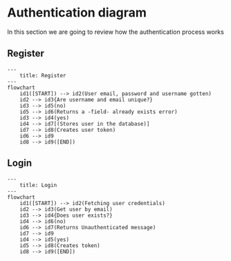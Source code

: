 # Authentication diagram

In this section we are going to review how the authentication process works

## Register

```mermaid
---
    title: Register
---
flowchart
    id1([START]) --> id2(User email, password and username gotten)
    id2 --> id3{Are username and email unique?}
    id3 --> id5(no)
    id5 --> id6(Returns a -field- already exists error)
    id3 --> id4(yes)
    id4 --> id7[(Stores user in the database)]
    id7 --> id8(Creates user token)
    id6 --> id9
    id8 --> id9([END])
```

## Login

```mermaid
---
    title: Login
---
flowchart
    id1([START]) --> id2(Fetching user credentials)
    id2 --> id3(Get user by email)
    id3 --> id4{Does user exists?}
    id4 --> id6(no)
    id6 --> id7(Returns Unauthenticated message)
    id7 --> id9
    id4 --> id5(yes)
    id5 --> id8(Creates token)
    id8 --> id9([END])
```
